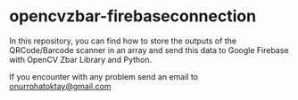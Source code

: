 # opencvzbar-firebaseconnection


In this repository, you can find how to store the outputs of the QRCode/Barcode scanner in an array and send this data to Google Firebase with OpenCV Zbar Library and Python.

 If you encounter with any problem send an email to onurrohatoktay@gmail.com
